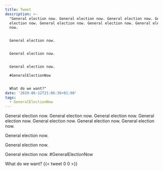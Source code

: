 ```yaml
---
title: Tweet
description: >-
  "General election now. General election now. General election now. General
  election now. General election now. General election now. General election
  now.


  General election now.


  General election now.


  General election now.

  #GeneralElectionNow 


  What do we want?"
date: '2019-06-12T21:06:36+01:00'
tags:
  - GeneralElectionNow
---
```

General election now. General election now. General election now. General election now. General election now. General election now. General election now.

General election now.

General election now.

General election now.
#GeneralElectionNow 

What do we want?
      {{< tweet 0 0 >}}
    
